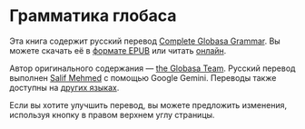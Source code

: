 # Грамматика глобаса

Эта книга содержит русский перевод [Complete Globasa Grammar](https://salif.github.io/gramati-fe-globasa/eng/).
Вы можете скачать её в [формате EPUB](Gramati_fe_Globasa_Mesi_08_2024_ru_gemini.epub)
или читать [онлайн](https://salif.github.io/gramati-fe-globasa/ru-gemini/).

Автор оригинального содержания — [the Globasa Team](https://globasa.net/).
Русский перевод выполнен [Salif Mehmed](https://salif.eu) с помощью Google Gemini.
Переводы также доступны на [других языках](https://salif.github.io/gramati-fe-globasa/).

Если вы хотите улучшить перевод, вы можете предложить изменения, используя кнопку в правом верхнем углу страницы.

[^1]: Насколько это допустимо законом, авторы этой книги отказываются от всех авторских прав и смежных или соседних прав на ее содержание.
